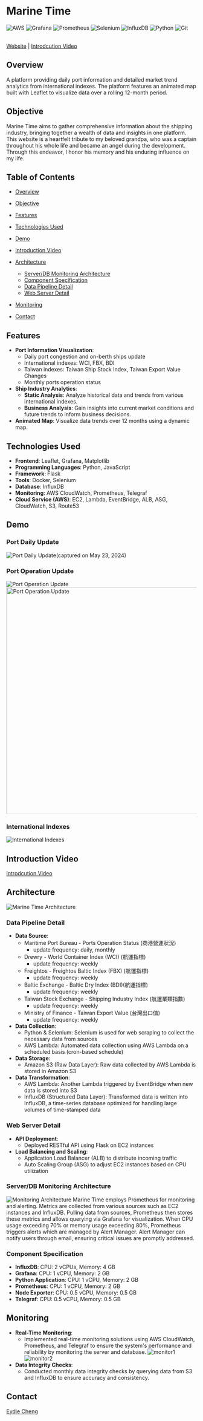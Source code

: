 # Marine Time
![AWS](https://img.shields.io/badge/AWS-%23FF9900.svg?style=for-the-badge&logo=amazon-aws&logoColor=white)
![Grafana](https://img.shields.io/badge/grafana-%23F46800.svg?style=for-the-badge&logo=grafana&logoColor=white)
![Prometheus](https://img.shields.io/badge/Prometheus-E6522C?style=for-the-badge&logo=Prometheus&logoColor=white)
![Selenium](https://img.shields.io/badge/-selenium-%43B02A?style=for-the-badge&logo=selenium&logoColor=white)
![InfluxDB](https://img.shields.io/badge/InfluxDB-22ADF6?style=for-the-badge&logo=InfluxDB&logoColor=white)
![Python](https://img.shields.io/badge/python-3670A0?style=for-the-badge&logo=python&logoColor=ffdd54)
![Git](https://img.shields.io/badge/git-%23F05033.svg?style=for-the-badge&logo=git&logoColor=white)


<br>[Website](https://marine-time.online) |  [Introdcution Video](https://www.youtube.com/watch?v=6bKpNwKqo4E)

## Overview

A platform providing daily port information and detailed market trend analytics from international indexes. The platform features an animated map built with Leaflet to visualize data over a rolling 12-month period.
## Objective
Marine Time aims to gather comprehensive information about the shipping industry, bringing together a wealth of data and insights in one platform. 
This website is a heartfelt tribute to my beloved grandpa, who was a captain throughout his whole life and became an angel during the development.
Through this endeavor, I honor his memory and his enduring influence on my life.

## Table of Contents

- [Overview](#overview)
- [Objective](#objective)
- [Features](#features)
- [Technologies Used](#technologies-used)
- [Demo](#demo)
- [Introduction Video](#introduction-video)
- [Architecture](#architecture)
  - [Server/DB Monitoring Architecture](#serverdb-monitoring-architecture)
  - [Component Specification](#component-specification)
  - [Data Pipeline Detail](#data-pipeline-detail)
  - [Web Server Detail](#web-server-detail)
- [Monitoring](#monitoring)

- [Contact](#contact)



## Features

- **Port Information Visualization**: 
  - Daily port congestion and on-berth ships update
  - International indexes: WCI, FBX, BDI 
  - Taiwan indexes: Taiwan Ship Stock Index, Taiwan Export Value Changes 
  - Monthly ports operation status
- **Ship Industry Analytics**: 
  - **Static Analysis**: Analyze historical data and trends from various international indexes.
  - **Business Analysis**: Gain insights into current market conditions and future trends to inform business decisions.
- **Animated Map**: Visualize data trends over 12 months using a dynamic map.

## Technologies Used

- **Frontend**: Leaflet, Grafana, Matplotlib
- **Programming Languages**: Python, JavaScript
- **Framework**: Flask
- **Tools**: Docker, Selenium
- **Database**: InfluxDB
- **Monitoring**: AWS CloudWatch, Prometheus, Telegraf
- **Cloud Service (AWS)**: EC2, Lambda, EventBridge, ALB, ASG, CloudWatch, S3, Route53

## Demo
### Port Daily Update 
![Port Daily Update](readme-img/port.png)(captured on May 23, 2024)
### Port Operation Update
![Port Operation Update](readme-img/operation.gif)
<img src="readme-img/operation.gif" alt="Port Operation Update" width="600"/>
### International Indexes 
![International Indexes](readme-img/index.png)
## Introduction Video
[Introdcution Video](https://www.youtube.com/watch?v=6bKpNwKqo4E)

## Architecture
![Marine Time Architecture](readme-img/architechture.png)

### Data Pipeline Detail

- **Data Source**:
  - Maritime Port Bureau - Ports Operation Status (商港營運狀況)
    - update frequency: daily, monthly
  - Drewry - World Container Index (WCI) (航運指標)
    - update frequency: weekly
  - Freightos - Freightos Baltic Index (FBX) (航運指標)
    - update frequency: weekly
  - Baltic Exchange - Baltic Dry Index (BDI)(航運指標)
    - update frequency: weekly
  - Taiwan Stock Exchange - Shipping Industry Index (航運業類指數) 
    - update frequency: weekly
  - Ministry of Finance - Taiwan Export Value (台灣出口值)
    - update frequency: weekly
- **Data Collection**:
  - Python & Selenium: Selenium is used for web scraping to collect the necessary data from sources
  - AWS Lambda: Automated data collection using AWS Lambda on a scheduled basis (cron-based schedule)
- **Data Storage**:
  - Amazon S3 (Raw Data Layer): Raw data collected by AWS Lambda is stored in Amazon S3
- **Data Transformation**:
  - AWS Lambda: Another Lambda triggered by EventBridge when new data is stored into S3
  - InfluxDB (Structured Data Layer): Transformed data is written into InfluxDB, a time-series database optimized for handling large volumes of time-stamped data
### Web Server Detail

- **API Deployment**:
  - Deployed RESTful API using Flask on EC2 instances
- **Load Balancing and Scaling**:
  - Application Load Balancer (ALB) to distribute incoming traffic
  - Auto Scaling Group (ASG) to adjust EC2 instances based on CPU utilization

### Server/DB Monitoring Architecture
![Monitoring Architecture](readme-img/monitor_arch.png)
Marine Time employs Prometheus  for monitoring and alerting. Metrics are collected from various sources such as EC2 instances and InfluxDB. Pulling data from sources, Prometheus then stores these metrics and allows querying via Grafana for visualization. When CPU usage exceeding 70% or memory usage exceeding 80%,  Prometheus triggers alerts which are managed by Alert Manager. Alert Manager can notify users through email, ensuring critical issues are promptly addressed.

### Component Specification
- **InfluxDB**: CPU: 2 vCPUs, Memory: 4 GB
- **Grafana**: CPU: 1 vCPU, Memory: 2 GB
- **Python Application**: CPU: 1 vCPU, Memory: 2 GB
- **Prometheus**: CPU: 1 vCPU, Memory: 2 GB
- **Node Exporter**: CPU: 0.5 vCPU, Memory: 0.5 GB
- **Telegraf**: CPU: 0.5 vCPU, Memory: 0.5 GB
## Monitoring

- **Real-Time Monitoring**:
  - Implemented real-time monitoring solutions using AWS CloudWatch, Prometheus, and Telegraf to ensure the system's performance and reliability by monitoring the server and database.
  ![monitor1](readme-img/monitor1.png)
  ![monitor2](readme-img/monitor2.png)
- **Data Integrity Checks**:
  - Conducted monthly data integrity checks by querying data from S3 and InfluxDB to ensure accuracy and consistency.

## Contact
[Eydie Cheng](mailto:eydie.cheng@gmail.com)

